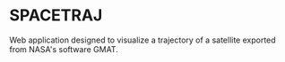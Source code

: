 # SPACETRAJ
Web application designed to visualize a trajectory of a satellite exported from NASA's software GMAT.
